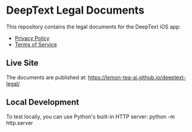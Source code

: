 # DeepText Legal Documents

This repository contains the legal documents for the DeepText iOS app:
- [Privacy Policy](privacy.html)
- [Terms of Service](terms.html)

## Live Site
The documents are published at: https://lemon-tea-ai.github.io/deeptext-legal/

## Local Development
To test locally, you can use Python's built-in HTTP server: python -m http.server
